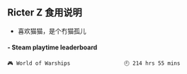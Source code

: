 ## Ricter Z 食用说明
- 喜欢猫猫，是个冇猫孤儿

<!-- steam-box start -->
#### - Steam playtime leaderboard
```text
🎮 World of Warships                 🕘 214 hrs 55 mins
```
<!-- Powered by https://github.com/YouEclipse/steam-box . -->
<!-- steam-box end -->
